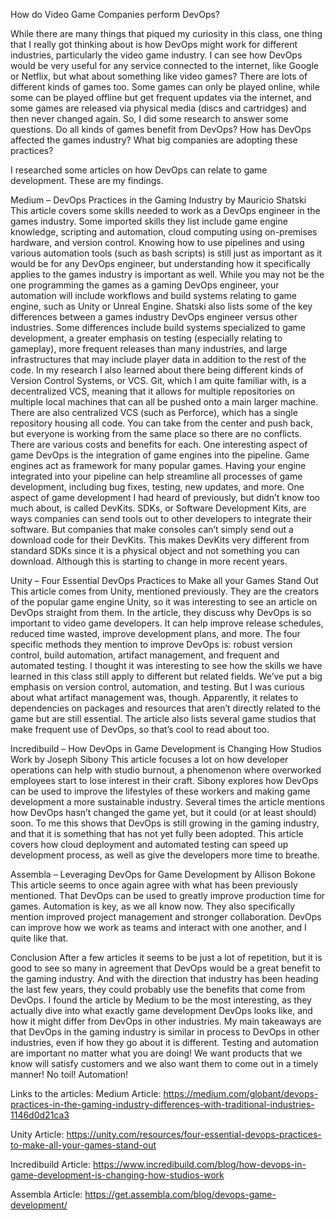 How do Video Game Companies perform DevOps?

While there are many things that piqued my curiosity in this class, one thing that I really got thinking about is how DevOps might work for different industries, particularly the video game industry. I can see how DevOps would be very useful for any service connected to the internet, like Google or Netflix, but what about something like video games? There are lots of different kinds of games too. Some games can only be played online, while some can be played offline but get frequent updates via the internet, and some games are released via physical media (discs and cartridges) and then never changed again. So, I did some research to answer some questions. Do all kinds of games benefit from DevOps? How has DevOps affected the games industry? What big companies are adopting these practices?

I researched some articles on how DevOps can relate to game development. These are my findings.

Medium – DevOps Practices in the Gaming Industry by Mauricio Shatski
This article covers some skills needed to work as a DevOps engineer in the games industry. Some imported skills they list include game engine knowledge, scripting and automation, cloud computing using on-premises hardware, and version control. Knowing how to use pipelines and using various automation tools (such as bash scripts) is still just as important as it would be for any DevOps engineer, but understanding how it specifically applies to the games industry is important as well. While you may not be the one programming the games as a gaming DevOps engineer, your automation will include workflows and build systems relating to game engine, such as Unity or Unreal Engine.
Shatski also lists some of the key differences between a games industry DevOps engineer versus other industries. Some differences include build systems specialized to game development, a greater emphasis on testing (especially relating to gameplay), more frequent releases than many industries, and large infrastructures that may include player data in addition to the rest of the code.
In my research I also learned about there being different kinds of Version Control Systems, or VCS. Git, which I am quite familiar with, is a decentralized VCS, meaning that it allows for multiple repositories on multiple local machines that can all be pushed onto a main larger machine. There are also centralized VCS (such as Perforce), which has a single repository housing all code. You can take from the center and push back, but everyone is working from the same place so there are no conflicts. There are various costs and benefits for each.
One interesting aspect of game DevOps is the integration of game engines into the pipeline. Game engines act as framework for many popular games. Having your engine integrated into your pipeline can help streamline all processes of game development, including bug fixes, testing, new updates, and more.
One aspect of game development I had heard of previously, but didn’t know too much about, is called DevKits. SDKs, or Software Development Kits, are ways companies can send tools out to other developers to integrate their software. But companies that make consoles can’t simply send out a download code for their DevKits. This makes DevKits very different from standard SDKs since it is a physical object and not something you can download. Although this is starting to change in more recent years.

Unity – Four Essential DevOps Practices to Make all your Games Stand Out
This article comes from Unity, mentioned previously. They are the creators of the popular game engine Unity, so it was interesting to see an article on DevOps straight from them. In the article, they discuss why DevOps is so important to video game developers. It can help improve release schedules, reduced time wasted, improve development plans, and more.
The four specific methods they mention to improve DevOps is: robust version control, build automation, artifact management, and frequent and automated testing. I thought it was interesting to see how the skills we have learned in this class still apply to different but related fields. We’ve put a big emphasis on version control, automation, and testing. But I was curious about what artifact management was, though. Apparently, it relates to dependencies on packages and resources that aren’t directly related to the game but are still essential. The article also lists several game studios that make frequent use of DevOps, so that’s cool to read about too.

Incredibuild – How DevOps in Game Development is Changing How Studios Work by Joseph Sibony
This article focuses a lot on how developer operations can help with studio burnout, a phenomenon where overworked employees start to lose interest in their craft. Sibony explores how DevOps can be used to improve the lifestyles of these workers and making game development a more sustainable industry.
Several times the article mentions how DevOps hasn’t changed the game yet, but it could (or at least should) soon. To me this shows that DevOps is still growing in the gaming industry, and that it is something that has not yet fully been adopted. This article covers how cloud deployment and automated testing can speed up development process, as well as give the developers more time to breathe.

Assembla – Leveraging DevOps for Game Development by Allison Bokone
This article seems to once again agree with what has been previously mentioned. That DevOps can be used to greatly improve production time for games. Automation is key, as we all know now. They also specifically mention improved project management and stronger collaboration. DevOps can improve how we work as teams and interact with one another, and I quite like that.

Conclusion
After a few articles it seems to be just a lot of repetition, but it is good to see so many in agreement that DevOps would be a great benefit to the gaming industry. And with the direction that industry has been heading the last few years, they could probably use the benefits that come from DevOps. I found the article by Medium to be the most interesting, as they actually dive into what exactly game development DevOps looks like, and how it might differ from DevOps in other industries.
My main takeaways are that DevOps in the gaming industry is similar in process to DevOps in other industries, even if how they go about it is different. Testing and automation are important no matter what you are doing! We want products that we know will satisfy customers and we also want them to come out in a timely manner! No toil! Automation!

Links to the articles:
Medium Article:
https://medium.com/globant/devops-practices-in-the-gaming-industry-differences-with-traditional-industries-1146d0d21ca3

Unity Article:
https://unity.com/resources/four-essential-devops-practices-to-make-all-your-games-stand-out

Incredibuild Article:
https://www.incredibuild.com/blog/how-devops-in-game-development-is-changing-how-studios-work

Assembla Article:
https://get.assembla.com/blog/devops-game-development/
